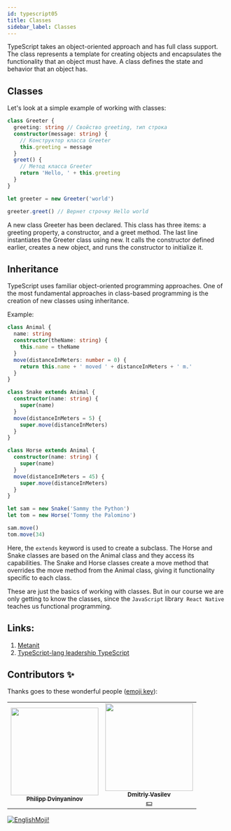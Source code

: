 ```yaml
---
id: typescript05
title: Classes
sidebar_label: Classes
---
```



TypeScript takes an object-oriented approach and has full class support. The class represents a template for creating objects and encapsulates the functionality that an object must have. A class defines the state and behavior that an object has.

## Classes

Let's look at a simple example of working with classes:

```typescript
class Greeter {
  greeting: string // Свойство greeting, тип строка
  constructor(message: string) {
    // Конструктор класса Greeter
    this.greeting = message
  }
  greet() {
    // Метод класса Greeter
    return 'Hello, ' + this.greeting
  }
}

let greeter = new Greeter('world')

greeter.greet() // Вернет строчку Hello world
```

A new class Greeter has been declared. This class has three items: a greeting property, a constructor, and a greet method. The last line instantiates the Greeter class using new. It calls the constructor defined earlier, creates a new object, and runs the constructor to initialize it.

## Inheritance

TypeScript uses familiar object-oriented programming approaches. One of the most fundamental approaches in class-based programming is the creation of new classes using inheritance.

Example:

```typescript
class Animal {
  name: string
  constructor(theName: string) {
    this.name = theName
  }
  move(distanceInMeters: number = 0) {
    return this.name + ' moved ' + distanceInMeters + ' m.'
  }
}

class Snake extends Animal {
  constructor(name: string) {
    super(name)
  }
  move(distanceInMeters = 5) {
    super.move(distanceInMeters)
  }
}

class Horse extends Animal {
  constructor(name: string) {
    super(name)
  }
  move(distanceInMeters = 45) {
    super.move(distanceInMeters)
  }
}

let sam = new Snake('Sammy the Python')
let tom = new Horse('Tommy the Palomino')

sam.move()
tom.move(34)
```

Here, the `extends` keyword is used to create a subclass. The Horse and Snake classes are based on the Animal class and they access its capabilities.
The Snake and Horse classes create a move method that overrides the move method from the Animal class, giving it functionality specific to each class.

These are just the basics of working with classes. But in our course we are only getting to know the classes, since the `JavaScript` library` React Native` teaches us functional programming.

## Links:

1.  [Metanit](https://metanit.com/web/typescript/3.1.php)
2.  [TypeScript-lang leadership TypeScript](http://typescript-lang.ru/docs/Classes.html)

## Contributors ✨

Thanks goes to these wonderful people ([emoji key](https://allcontributors.org/docs/en/emoji-key)):

<!-- ALL-CONTRIBUTORS-LIST:START - Do not remove or modify this section -->
<!-- prettier-ignore-start -->
<!-- markdownlint-disable -->
<table>
  <tr>
    <td align="center"><a href="https://github.com/FELiX-RN"><img src="https://avatars0.githubusercontent.com/u/72006627?v=4?s=200" width="200px;" alt=""/><br /><sub><b>Philipp Dvinyaninov</b></sub></a><br /><a href="https://github.com/gHashTag/react-native-village/commits?author=FELiX-RN" title="Documentation">  </a></td>
    <td align="center"><a href="https://fullstackserverless.github.io/"><img src="https://avatars0.githubusercontent.com/u/6774813?v=4?s=200" width="200px;" alt=""/><br /><sub><b>Dmitriy Vasilev</b></sub></a><br /><a href="#financial-gHashTag" title="Financial">💵</a></td>
  </tr>
  
</table>

<!-- markdownlint-restore -->
<!-- prettier-ignore-end -->

<!-- ALL-CONTRIBUTORS-LIST:END -->

[![EnglishMoji!](/img/logo/englishmoji.png)](https://apps.apple.com/kz/app/englishmoji/id6450254885)
